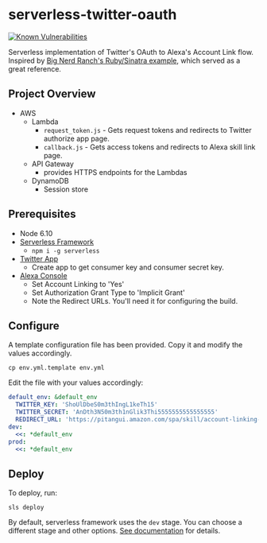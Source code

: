 # serverless-twitter-oauth

[![Known Vulnerabilities](https://snyk.io/test/github/josephyi/serverless-twitter-oauth/badge.svg)](https://snyk.io/test/github/josephyi/serverless-twitter-oauth)

Serverless implementation of Twitter's OAuth to Alexa's Account Link flow. Inspired by [Big Nerd Ranch's Ruby/Sinatra example](https://github.com/bignerdranch/alexa-account-linking-service), which served as a great reference.

## Project Overview
* AWS
  * Lambda
    * `request_token.js` - Gets request tokens and redirects to Twitter authorize app page.
    * `callback.js` - Gets access tokens and redirects to Alexa skill link page.
  * API Gateway
    * provides HTTPS endpoints for the Lambdas
  * DynamoDB
    * Session store

## Prerequisites
* Node 6.10
* [Serverless Framework](https://serverless.com/framework/docs/providers/aws/guide/installation/)
  * ```npm i -g serverless```
* [Twitter App](https://apps.twitter.com/app/new)
  * Create app to get consumer key and consumer secret key.
* [Alexa Console](https://developer.amazon.com/edw/home.html#/skills)
  * Set Account Linking to 'Yes'
  * Set Authorization Grant Type to 'Implicit Grant'
  * Note the Redirect URLs. You'll need it for configuring the build.

## Configure
A template configuration file has been provided. Copy it and modify the values accordingly.

```cp env.yml.template env.yml```

Edit the file with your values accordingly:

```yml
default_env: &default_env
  TWITTER_KEY: 'ShoUlDbeS0m3thIngL1keTh15'
  TWITTER_SECRET: 'AnDth3N50m3th1nGlik3Thi5555555555555555'
  REDIRECT_URL: 'https://pitangui.amazon.com/spa/skill/account-linking-status.html?vendorId=ALEXASKILLCONFIG'
dev:
  <<: *default_env
prod:
  <<: *default_env
```

## Deploy

To deploy, run:

```sls deploy```

By default, serverless framework uses the ```dev``` stage. You can choose a different stage and other options. [See documentation](https://serverless.com/framework/docs/providers/aws/guide/deploying/) for details.

